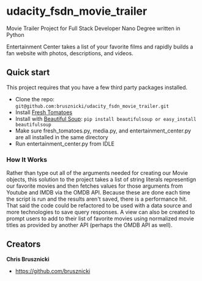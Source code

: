# udacity_fsdn_movie_trailer
Movie Trailer Project for Full Stack Developer Nano Degree written in Python

Entertainment Center takes a list of your favorite films and rapidly builds a fan website with photos, descriptions, and videos. 

## Quick start

This project requires that you have a few third party packages installed.

- Clone the repo: `git@github.com:brusznicki/udacity_fsdn_movie_trailer.git`
- Install [Fresh Tomatoes](https://github.com/adarsh0806/ud036_StarterCode/blob/master/fresh_tomatoes.py)
- Install with [Beautiful Soup](https://www.crummy.com/software/BeautifulSoup/bs4/doc/): `pip install beautifulsoup or easy_install beautifulsoup`
- Make sure fresh_tomatoes.py, media.py, and entertainment_center.py are all installed in the same directory
- Run entertainment_center.py from IDLE

### How It Works

Rather than type out all of the arguments needed for creating our Movie objects, this solution to the project takes a list of string literals representign our favorite movies and then fetches values for those arguments from Youtube and IMDB via the OMDB API. Because these are done each time the script is run and the results aren't saved, there is a performance hit. That said the code could be refactored to be used with a data source and more technologies to save query responses. A view can also be created to prompt users to add to their list of favorite movies using normalized movie titles as provided by another API (perhaps the OMDB API as well).

## Creators

**Chris Brusznicki**

- <https://github.com/brusznicki>
